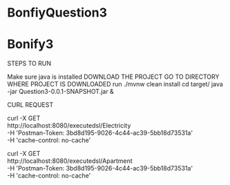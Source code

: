 # BonfiyQuestion3

# Bonify3


STEPS TO RUN 

Make sure java is installed
DOWNLOAD THE PROJECT
GO TO DIRECTORY WHERE PROJECT IS DOWNLOADED 
run ./mvnw clean install
cd target/
java -jar Question3-0.0.1-SNAPSHOT.jar &

CURL REQUEST

curl -X GET \
  http://localhost:8080/executedsl/Electricity \
  -H 'Postman-Token: 3bd8d195-9026-4c44-ac39-5bb18d73531a' \
  -H 'cache-control: no-cache'

curl -X GET \
  http://localhost:8080/executedsl/Apartment \
  -H 'Postman-Token: 3bd8d195-9026-4c44-ac39-5bb18d73531a' \
  -H 'cache-control: no-cache'
